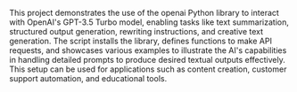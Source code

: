 
This project demonstrates the use of the openai Python library to interact with OpenAI's GPT-3.5 Turbo model, enabling tasks like text summarization, structured output generation, rewriting instructions, and creative text generation. The script installs the library, defines functions to make API requests, and showcases various examples to illustrate the AI's capabilities in handling detailed prompts to produce desired textual outputs effectively. This setup can be used for applications such as content creation, customer support automation, and educational tools.
